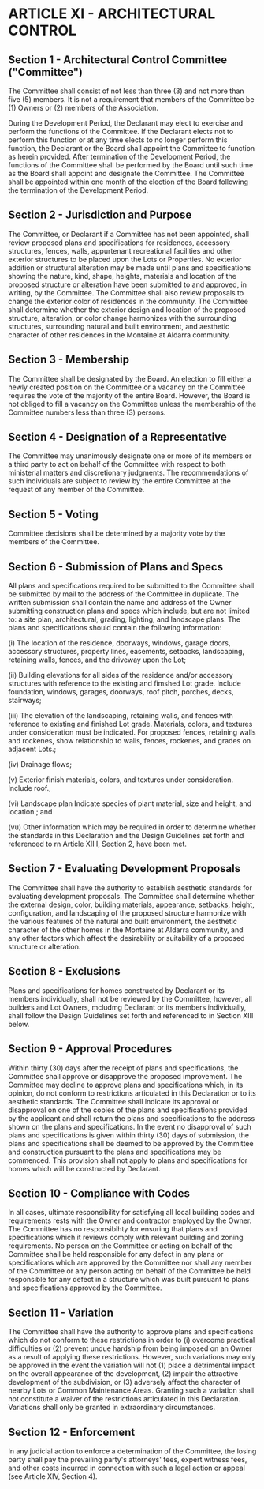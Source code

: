 # ARTICLE XI - ARCHITECTURAL CONTROL

## Section 1 - Architectural Control Committee ("Committee")

The Committee
shall consist of not less than three (3) and not more than five (5) members. It is not a
requirement that members of the Committee be (1) Owners or (2) members of the
Association.

During the Development Period, the Declarant may elect to exercise and perform the
functions of the Committee. If the Declarant elects not to perform this function or at any time
elects to no longer perform this function, the Declarant or the Board shall appoint the
Committee to function as herein provided. After termination of the Development Period, the
functions of the Committee shall be performed by the Board until such time as the Board
shall appoint and designate the Committee. The Committee shall be appointed within one
month of the election of the Board following the termination of the Development Period.

## Section 2 - Jurisdiction and Purpose

The Committee, or Declarant if a
Committee has not been appointed, shall review proposed plans and specifications for
residences, accessory structures, fences, walls, appurtenant recreational facilities and other
exterior structures to be placed upon the Lots or Properties.  No exterior addition or
structural alteration may be made until plans and specifications showing the nature, kind,
shape, heights, materials and location of the proposed structure or alteration have been
submitted to and approved, in writing, by the Committee. The Committee shall also review
proposals to change the exterior color of residences in the community. The Committee shall
determine whether the exterior design and location of the proposed structure, alteration, or
color change harmonizes with the surrounding structures, surrounding natural and built
environment, and aesthetic character of other residences in the Montaine at Aldarra
community.

## Section 3 - Membership

The Committee shall be designated by the Board. An
election to fill either a newly created position on the Committee or a vacancy on the
Committee requires the vote of the majority of the entire Board. However, the Board is not
obliged to fill a vacancy on the Committee unless the membership of the Committee
numbers less than three (3) persons.

## Section 4 - Designation of a Representative

The Committee may unanimously
designate one or more of its members or a third party to act on behalf of the Committee with
respect to both ministerial matters and discretionary judgments. The recommendations of
such individuals are subject to review by the entire Committee at the request of any member
of the Committee.

## Section 5 - Voting

Committee decisions shall be determined by a majority vote
by the members of the Committee.

## Section 6 - Submission of Plans and Specs

All plans and specifications
required to be submitted to the Committee shall be submitted by mail to the address of the
Committee in duplicate. The written submission shall contain the name and address of the
Owner submitting construction plans and specs which include, but are not limited to: a site
plan, architectural, grading, lighting, and landscape plans. The plans and specifications
should contain the following information:

(i) The location of the residence, doorways, windows, garage doors, accessory
structures, property lines, easements, setbacks, landscaping, retaining walls,
fences, and the driveway upon the Lot;

(ii) Building elevations for all sides of the residence and/or accessory structures
with reference to the existing and fimshed Lot grade. Include foundation,
windows, garages, doorways, roof pitch, porches, decks, stairways;

(iii) The elevation of the landscaping, retaining walls, and fences with reference to
existing and finished Lot grade. Materials, colors, and textures under
consideration must be indicated. For proposed fences, retaining walls and
rockenes, show relationship to walls, fences, rockenes, and grades on
adjacent Lots.;

(iv) Drainage flows;

(v) Exterior finish materials, colors, and textures under consideration. Include
roof.,

(vi) Landscape plan Indicate species of plant material, size and height, and
location.; and

(vu) Other information which may be required in order to determine whether the
standards in this Declaration and the Design Guidelines set forth and
referenced to rn Article XII I, Section 2, have been met.

## Section 7 - Evaluating Development Proposals

The Committee shall have the
authority to establish aesthetic standards for evaluating development proposals. The
Committee shall determine whether the external design, color, building materials,
appearance, setbacks, height, configuration, and landscaping of the proposed structure
harmonize with the various features of the natural and built environment, the aesthetic
character of the other homes in the Montaine at Aldarra community, and any other factors
which affect the desirability or suitability of a proposed structure or alteration.

## Section 8 - Exclusions

Plans and specifications for homes constructed by
Declarant or its members individually, shall not be reviewed by the Committee, however, all
builders and Lot Owners, mcludmg Declarant or its members individually, shall follow the
Design Guidelines set forth and referenced to in Section XIII below.

## Section 9 - Approval Procedures

Within thirty (30) days after the receipt of
plans and specifications, the Committee shall approve or disapprove the proposed
improvement. The Committee may decline to approve plans and specifications which, in its
opinion, do not conform to restrictions articulated in this Declaration or to its aesthetic
standards. The Committee shall indicate its approval or disapproval on one of the copies of
the plans and specifications provided by the applicant and shall return the plans and
specifications to the address shown on the plans and specifications. In the event no
disapproval of such plans and specifications is given within thirty (30) days of submission,
the plans and specifications shall be deemed to be approved by the Committee and
construction pursuant to the plans and specifications may be commenced. This provision
shall not apply to plans and specifications for homes which will be constructed by Declarant.

## Section 10 - Compliance with Codes

In all cases, ultimate responsibility for
satisfying all local building codes and requirements rests with the Owner and contractor
employed by the Owner. The Committee has no responsibihty for ensuring that plans and
specifications which it reviews comply with relevant building and zoning requirements. No
person on the Committee or acting on behalf of the Committee shall be held responsible for
any defect in any plans or specifications which are approved by the Committee nor shall any
member of the Committee or any person acting on behalf of the Committee be held
responsible for any defect in a structure which was built pursuant to plans and specifications
approved by the Committee.

## Section 11 - Variation

The Committee shall have the authority to approve plans
and specifications which do not conform to these restrictions in order to (i) overcome
practical difficulties or (2) prevent undue hardship from being imposed on an Owner as a
result of applying these restrictions. However, such variations may only be approved in the
event the variation will not (1) place a detrimental impact on the overall appearance of the
development, (2) impair the attractive development of the subdivision, or (3) adversely affect
the character of nearby Lots or Common Maintenance Areas. Granting such a variation
shall not constitute a waiver of the restrictions articulated in this Declaration.
Variations shall only be granted in extraordinary circumstances.

## Section 12 - Enforcement

In any judicial action to enforce a determination of the
Committee, the losing party shall pay the prevailing party's attorneys' fees, expert witness
fees, and other costs incurred in connection with such a legal action or appeal (see Article
XIV, Section 4).
